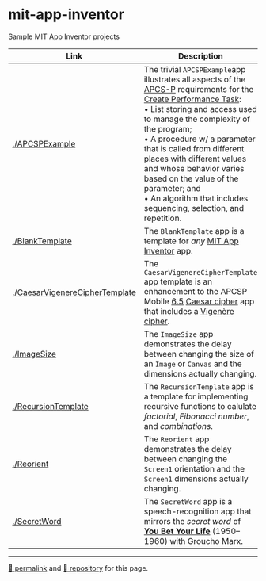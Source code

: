# mit-app-inventor

Sample MIT App Inventor projects

| Link | Description |
|---|---|
| [./APCSPExample](./APCSPExample) | The trivial `APCSPExample`app illustrates all aspects of the [APCS-P](https://apcentral.collegeboard.org/pdf/ap-computer-science-principles-course-and-exam-description.pdf) requirements for the [Create Performance Task](https://apcentral.collegeboard.org/pdf/ap-csp-student-task-directions.pdf):<br>• List storing and access used to manage the complexity of the program;<br>• A procedure w/ a parameter that is called from different places with different values and whose behavior varies based on the value of the parameter; and<br>• An algorithm that includes sequencing, selection, and repetition. |
| [./BlankTemplate](./BlankTemplate) | The `BlankTemplate` app is a template for *any* [MIT App Inventor](http://ai2.appinventor.mit.edu/) app. |
| [./CaesarVigenereCipherTemplate](./CaesarVigenereCipherTemplate) | The `CaesarVigenereCipherTemplate` app template is an enhancement to the APCSP Mobile [6.5](https://course.mobilecsp.org/mobilecsp/unit?unit=25&lesson=173) [Caesar cipher](https://en.wikipedia.org/wiki/Caesar_cipher) app that includes a [Vigenère cipher](https://en.wikipedia.org/wiki/Vigenère_cipher). |
| [./ImageSize](./ImageSize) | The `ImageSize` app demonstrates the delay between changing the size of an `Image` or `Canvas` and the dimensions actually changing. |
| [./RecursionTemplate](./RecursionTemplate) | The `RecursionTemplate` app is a template for implementing recursive functions to calulate *factorial*, *Fibonacci number*, and *combinations*. |
| [./Reorient](./Reorient) | The `Reorient` app demonstrates the delay between changing the `Screen1` orientation and the `Screen1` dimensions actually changing. |
| [./SecretWord](./SecretWord) | The `SecretWord` app is a speech-recognition app that mirrors the *secret word* of **[You Bet Your Life](https://en.wikipedia.org/wiki/You_Bet_Your_Life)** (1950&ndash;1960) with Groucho Marx. |

<hr>

[&#128279; permalink](https://psb-david-petty.github.io/mit-app-inventor/) and [&#128297; repository](https://github.com/psb-david-petty/mit-app-inventor/) for this page.
